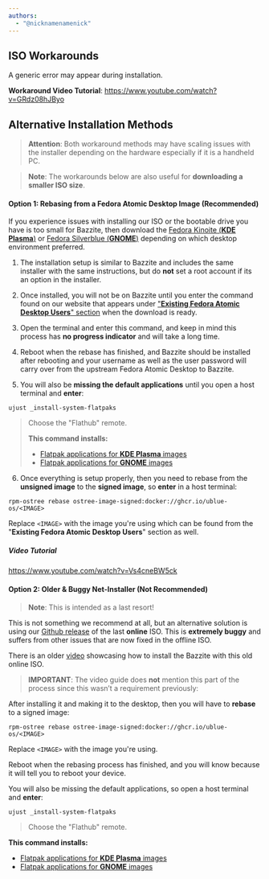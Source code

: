 ```yaml
---
authors:
  - "@nicknamenamenick"
---
```


<!-- ANCHOR: METADATA -->
<!--{"url_discourse": "https://universal-blue.discourse.group/docs?topic=2495", "fetched_at": "2024-09-03 16:43:22.238775+00:00"}-->
<!-- ANCHOR_END: METADATA -->

## ISO Workarounds

A generic error may appear during installation.

**Workaround Video Tutorial**:
https://www.youtube.com/watch?v=GRdz08hJByo

## Alternative Installation Methods

> **Attention**: Both workaround methods may have scaling issues with the installer depending on the hardware especially if it is a handheld PC.

> **Note**: The workarounds below are also useful for **downloading a smaller ISO size**.

#### **Option 1**: Rebasing from a Fedora Atomic Desktop Image (Recommended)

If you experience issues with installing our ISO or the bootable drive you have is too small for Bazzite, then download the [Fedora Kinoite (**KDE Plasma**)](https://fedoraproject.org/atomic-desktops/kinoite/) or [Fedora Silverblue (**GNOME**)](https://fedoraproject.org/atomic-desktops/silverblue/) depending on which desktop environment preferred.

1. The installation setup is similar to Bazzite and includes the same installer with the same instructions, but do **not** set a root account if its an option in the installer.

2. Once installed, you will not be on Bazzite until you enter the command found on our website that appears under ["**Existing Fedora Atomic Desktop Users**" section](https://download.bazzite.gg) when the download is ready.

3. Open the terminal and enter this command, and keep in mind this process has **no progress indicator** and will take a long time.

4. Reboot when the rebase has finished, and Bazzite should be installed after rebooting and your username as well as the user password will carry over from the upstream Fedora Atomic Desktop to Bazzite.

5. You will also be **missing the default applications** until you open a host terminal and **enter**:

```command
ujust _install-system-flatpaks
```

> Choose the "Flathub" remote.
>
> **This command installs:**
>
> - [Flatpak applications for **KDE Plasma** images](https://github.com/ublue-os/bazzite/blob/9f6f5e143b7545d06803e70e7723997400bd8b88/system_files/desktop/kinoite/usr/share/ublue-os/bazzite/flatpak/install)
> - [Flatpak applications for **GNOME** images](https://github.com/ublue-os/bazzite/blob/9f6f5e143b7545d06803e70e7723997400bd8b88/system_files/desktop/silverblue/usr/share/ublue-os/bazzite/flatpak/install)

6. Once everything is setup properly, then you need to rebase from the **unsigned image** to the **signed image**, so **enter** in a host terminal:

```command
rpm-ostree rebase ostree-image-signed:docker://ghcr.io/ublue-os/<IMAGE>
```

Replace `<IMAGE>` with the image you're using which can be found from the "**Existing Fedora Atomic Desktop Users**" section as well.

##### Video Tutorial

https://www.youtube.com/watch?v=Vs4cneBW5ck

#### **Option 2**: Older & Buggy Net-Installer (Not Recommended)

> **Note**: This is intended as a last resort!

This is not something we recommend at all, but an alternative solution is using our [Github release](https://github.com/ublue-os/bazzite/releases/tag/v2.1.0) of the last **online** ISO. This is **extremely buggy** and suffers from other issues that are now fixed in the offline ISO.

There is an older [video](https://www.youtube.com/watch?v=doQW1FyAISQ) showcasing how to install the Bazzite with this old online ISO.

> **IMPORTANT**: The video guide does **not** mention this part of the process since this wasn’t a requirement previously:

After installing it and making it to the desktop, then you will have to **rebase** to a signed image:

```command
rpm-ostree rebase ostree-image-signed:docker://ghcr.io/ublue-os/<IMAGE>
```

Replace `<IMAGE>` with the image you're using.

Reboot when the rebasing process has finished, and you will know because it will tell you to reboot your device.

You will also be missing the default applications, so open a host terminal and **enter**:

```command
ujust _install-system-flatpaks
```

> Choose the "Flathub" remote.

**This command installs:**

- [Flatpak applications for **KDE Plasma** images](https://github.com/ublue-os/bazzite/blob/9f6f5e143b7545d06803e70e7723997400bd8b88/system_files/desktop/kinoite/usr/share/ublue-os/bazzite/flatpak/install)
- [Flatpak applications for **GNOME** images](https://github.com/ublue-os/bazzite/blob/9f6f5e143b7545d06803e70e7723997400bd8b88/system_files/desktop/silverblue/usr/share/ublue-os/bazzite/flatpak/install)

